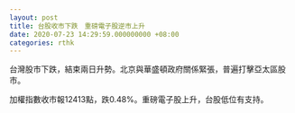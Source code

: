 ```yaml
---
layout: post
title: 台股收市下跌　重磅電子股逆市上升
date: 2020-07-23 14:29:59.000000000 +08:00
categories: rthk
---
```


台灣股市下跌，結束兩日升勢。北京與華盛頓政府關係緊張，普遍打擊亞太區股市。

加權指數收市報12413點，跌0.48%。重磅電子股上升，台股低位有支持。
